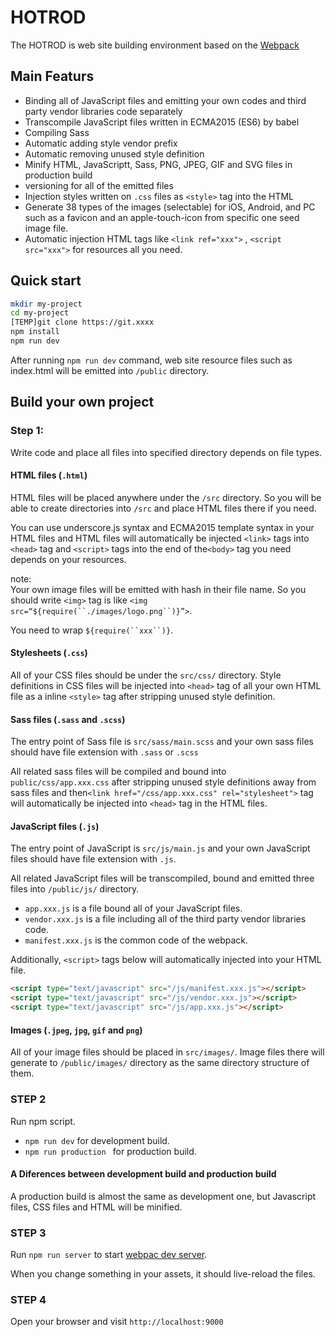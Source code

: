 # HOTROD

The HOTROD is web site building environment based on the [Webpack](http://webpack.js.org)

## Main Featurs

* Binding all of JavaScript files and emitting your own codes and third party vendor libraries code separately
* Transcompile JavaScript files written in ECMA2015 (ES6) by babel
* Compiling Sass
* Automatic adding style vendor prefix 
* Automatic removing unused style definition
* Minify HTML, JavaScriptt, Sass, PNG, JPEG, GIF and SVG files in production build
* versioning for all of the emitted files
* Injection styles written on `.css` files as `<style>` tag into the HTML 
* Generate 38 types of the images (selectable) for iOS, Android, and PC  such as a favicon and an apple-touch-icon from specific one seed image file. 
* Automatic injection HTML tags like `<link ref="xxx">` ,  `<script src="xxx">`  for resources all you need.

## Quick start

```bash
mkdir my-project
cd my-project
[TEMP]git clone https://git.xxxx
npm install
npm run dev
```

After running `npm run dev` command, web site resource files such as index.html will be emitted into `/public` directory.

## Build your own project

### Step 1: 

Write code and place all files into specified directory depends on file types.

#### HTML files (`.html`)

HTML files will be placed anywhere under  the `/src` directory. So you will be able to create directories into `/src` and place HTML files there if you need.

You can use underscore.js syntax and ECMA2015 template syntax in your HTML files and HTML files will automatically be injected `<link>` tags into `<head>` tag  and `<script>` tags into the end of the`<body>` tag you need depends on your resources.

note:  
Your own image files will be emitted with hash in their file name.  So you should write `<img>` tag is like `<img src=“${require(``./images/logo.png``)}”>`.

You need to wrap `${require(``xxx``)}`.

#### Stylesheets (`.css`)

All of your CSS files should be under the `src/css/` directory.  Style definitions in CSS files will be injected into `<head>` tag of all your own HTML file as a inline `<style>`  tag after stripping unused style definition.

#### Sass files (`.sass` and `.scss`)

The entry point of  Sass file is `src/sass/main.scss` and your own sass files should have file extension with `.sass` or `.scss`

All related sass files will be compiled and bound into `public/css/app.xxx.css` after stripping unused style definitions away from sass files and then`<link href="/css/app.xxx.css" rel="stylesheet">` tag will automatically be injected into `<head>` tag in the HTML files.

#### JavaScript files (`.js`)

The entry point of JavaScript is `src/js/main.js` and your own JavaScript files should have file extension with `.js`. 

All related JavaScript files will be transcompiled, bound and emitted three files into `/public/js/` directory.

* `app.xxx.js` is a file bound all of your JavaScript files.
* `vendor.xxx.js` is a file including all of the third party vendor libraries code.
* `manifest.xxx.js` is the common code of the webpack.

Additionally, `<script>` tags below will automatically injected into your HTML file.

```html
<script type="text/javascript" src="/js/manifest.xxx.js"></script>
<script type="text/javascript" src="/js/vendor.xxx.js"></script>
<script type="text/javascript" src="/js/app.xxx.js"></script>
```

#### Images (`.jpeg`, `jpg`, `gif` and `png`)

All of your image files should be placed in `src/images/`. Image files there will generate to `/public/images/` directory  as the same directory structure of them.

### STEP 2

Run npm script.

* `npm run dev` for development build.  
* `npm run production ` for production build.

#### A Diferences between development build and production build

A production build is almost the same as development one, but Javascript files, CSS files and HTML will be minified.

### STEP 3

Run `npm run server` to start [webpac dev server](https://github.com/webpack/webpack-dev-server).

When you change something in your assets, it should live-reload the files.

### STEP 4

Open your browser and visit `http://localhost:9000`

